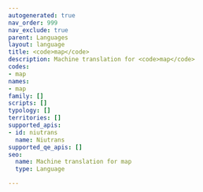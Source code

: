 ```yaml
---
autogenerated: true
nav_order: 999
nav_exclude: true
parent: Languages
layout: language
title: <code>map</code>
description: Machine translation for <code>map</code>
codes:
- map
names:
- map
family: []
scripts: []
typology: []
territories: []
supported_apis:
- id: niutrans
  name: Niutrans
supported_qe_apis: []
seo:
  name: Machine translation for map
  type: Language

---
```


